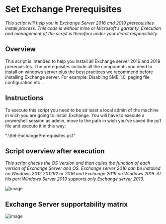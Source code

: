 # Set Exchange Prerequisites
*This script will help you in Exchange Server 2016 and 2019 prerequisites install process. This code is without mine or Microsoft's garranty. Execution and management of the script is therefore under your direct responsibility.*

## Overview

This script is intended to help you install all Exchange server 2016 and 2019 prerequisites. The prerequisites include all the components you need to install on windows server plus the best practices we recommend before installing Exchange server. For example: Disabling SMB 1.0, paging file configuration etc ..


## Instructions

To execute this script you need to be ad least a local admin of the machine in wich you are going to install Exchange.
You will have to execute a powershell session as admin, move to the path in wich you've saved the ps1 file and execute it in this way:

".\Set-ExchangePrerequisites.ps1"

## Script overview after execution

*This script checks the OS Version and than calles the function of each version of Exchange Server and OS. Exchange server 2016 can be installed on Windows 2012,2012R2 or 2016 and Exchange 2019 on Windows 2019. At his part Windows Server 2019 supports only Exchange server 2019.*

![image](https://user-images.githubusercontent.com/86245948/138175005-779c14c0-f060-4717-9282-d1292e59abc7.png)


## Exchange Server supportability matrix

![image](https://user-images.githubusercontent.com/86245948/138174515-4e304671-975c-44fb-b0a0-9c0494152af5.png)
